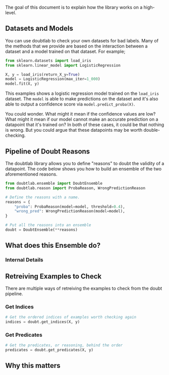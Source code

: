 The goal of this document is to explain how the library works on a high-level.

## Datasets and Models

You can use doubtlab to check your own datasets for bad labels. Many of the
methods that we provide are based on the interaction between a dataset and a
model trained on that dataset. For example;


```python
from sklearn.datasets import load_iris
from sklearn.linear_model import LogisticRegression

X, y = load_iris(return_X_y=True)
model = LogisticRegression(max_iter=1_000)
model.fit(X, y)
```

This examples shows a logistic regression model trained on the `load_iris` dataset.
The `model` is able to make predictions on the dataset and it's also able to
output a confidence score via `model.predict_proba(X)`.

You could wonder. What might it mean if the confidence values are low? What might
it mean if our model cannot make an accurate prediction on a datapoint that it's trained on?
In both of these cases, it could be that nothing is wrong. But you could argue that
these datapoints may be worth double-checking.

## Pipeline of Doubt Reasons

The doubtlab library allows you to define "reasons" to doubt the validity of a datapoint.
The code below shows you how to build an ensemble of the two aforementioned reasons.

```python
from doubtlab.ensemble import DoubtEnsemble
from doubtlab.reason import ProbaReason, WrongPredictionReason

# Define the reasons with a name.
reasons = {
    "proba": ProbaReason(model=model, threshold=0.4),
    "wrong_pred": WrongPredictionReason(model=model),
}

# Put all the reasons into an ensemble
doubt = DoubtEnsemble(**reasons)
```

## What does this Ensemble do?


### Internal Details

## Retreiving Examples to Check

There are multiple ways of retreiving the examples to check
from the doubt pipeline.

### Get Indices

```python
# Get the ordered indices of examples worth checking again
indices = doubt.get_indices(X, y)
```

### Get Predicates

```python
# Get the predicates, or reasoning, behind the order
predicates = doubt.get_predicates(X, y)
```

## Why this matters
